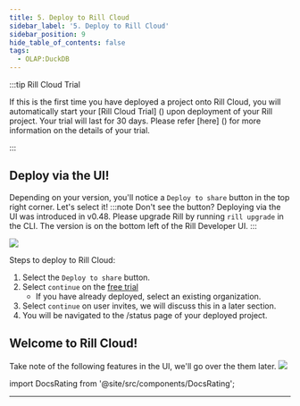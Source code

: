 ```yaml
---
title: 5. Deploy to Rill Cloud
sidebar_label: '5. Deploy to Rill Cloud'
sidebar_position: 9
hide_table_of_contents: false
tags:
  - OLAP:DuckDB
---
```

:::tip Rill Cloud Trial

If this is the first time you have deployed a project onto Rill Cloud, you will automatically start your [Rill Cloud Trial] () upon deployment of your Rill project. Your trial will last for 30 days. Please refer [here] () for more information on the details of your trial.

:::

## Deploy via the UI!


Depending on your version, you'll notice a `Deploy to share` button in the top right corner. Let's select it!
:::note Don't see the button?
Deploying via the UI was introduced in v0.48. Please upgrade Rill by running `rill upgrade` in the CLI. The version is on the bottom left of the Rill Developer UI.
:::

<img src = '/img/tutorials/106/deploy-ui.gif' class='rounded-gif' />
<br />

Steps to deploy to Rill Cloud:
1. Select the `Deploy to share` button.
2. Select `continue` on the [free trial](https://www.rilldata.com/pricing)
    - If you have already deployed, select an existing organization.
3. Select `continue` on user invites, we will discuss this in a later section. 
4. You will be navigated to the /status page of your deployed project.



## Welcome to Rill Cloud!
Take note of the following features in the UI, we'll go over the them later.
<img src = '/img/tutorials/106/ui-explained.gif' class='rounded-gif' />


import DocsRating from '@site/src/components/DocsRating';

---
<DocsRating />